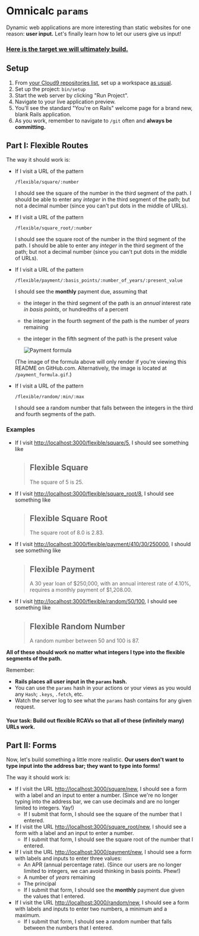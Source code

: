 # Omnicalc `params`

Dynamic web applications are more interesting than static websites for one reason: **user input.** Let's finally learn how to let our users give us input!

### [Here is the target we will ultimately build.](https://omnicalc-params.herokuapp.com/)

## Setup

 1. From [your Cloud9 repositories list](https://c9.io/account/repos), set up a workspace [as usual](https://guides.firstdraft.com/starting-on-a-project-in-cloud9).
 1. Set up the project: `bin/setup`
 1. Start the web server by clicking "Run Project".
 1. Navigate to your live application preview.
 1. You'll see the standard "You're on Rails" welcome page for a brand new, blank Rails application.
 1. As you work, remember to navigate to `/git` often and **always be committing.**

## Part I: Flexible Routes

The way it should work is:

 - If I visit a URL of the pattern

    ```
    /flexible/square/:number
    ```

    I should see the square of the number in the third segment of the path. I should be able to enter any _integer_ in the third segment of the path; but not a decimal number (since you can't put dots in the middle of URLs).

 - If I visit a URL of the pattern

   ```
   /flexible/square_root/:number
   ```

   I should see the square root of the number in the third segment of the path. I should be able to enter any _integer_ in the third segment of the path; but not a decimal number (since you can't put dots in the middle of URLs).

 - If I visit a URL of the pattern

   ```
   /flexible/payment/:basis_points/:number_of_years/:present_value
   ```

   I should see the **monthly** payment due, assuming that

   - the integer in the third segment of the path is an _annual_ interest rate _in basis points_, or hundredths of a percent
   - the integer in the fourth segment of the path is the number of _years_ remaining
   - the integer in the fifth segment of the path is the present value

        ![Payment formula](payment_formula.gif?raw=true "Payment formula")

    (The image of the formula above will only render if you're viewing this README on GitHub.com. Alternatively, the image is located at `/payment_formula.gif`.)

 - If I visit a URL of the pattern

   ```
   /flexible/random/:min/:max
   ```

   I should see a random number that falls between the integers in the third and fourth segments of the path.

### Examples

 - If I visit [http://localhost:3000/flexible/square/5](http://localhost:3000/flexible/square/5), I should see something like

    > ## Flexible Square
    >
    > The square of 5 is 25.

 - If I visit [http://localhost:3000/flexible/square_root/8](http://localhost:3000/flexible/square_root/8), I should see something like

    > ## Flexible Square Root
    >
    > The square root of 8.0 is 2.83.

 - If I visit [http://localhost:3000/flexible/payment/410/30/250000](http://localhost:3000/flexible/payment/410/30/250000), I should see something like

    > ## Flexible Payment
    >
    > A 30 year loan of $250,000, with an annual interest rate of 4.10%, requires a monthly payment of $1,208.00.

 - If I visit [http://localhost:3000/flexible/random/50/100](http://localhost:3000/flexible/random/50/100), I should see something like

    > ## Flexible Random Number
    >
    > A random number between 50 and 100 is 87.

**All of these should work no matter what integers I type into the flexible segments of the path.**

Remember:

 - **Rails places all user input in the `params` hash.**
 - You can use the `params` hash in your actions or your views as you would any `Hash`; `.keys`, `.fetch`, etc.
 - Watch the server log to see what the `params` hash contains for any given request.

#### Your task: Build out flexible RCAVs so that all of these (infinitely many) URLs work.

## Part II: Forms

Now, let's build something a little more realistic. **Our users don't want to type input into the address bar; they want to type into forms!**

The way it should work is:

 - If I visit the URL [http://localhost:3000/square/new](http://localhost:3000/square/new), I should see a form with a label and an input to enter a number. (Since we're no longer typing into the address bar, we can use decimals and are no longer limited to integers. Yay!)
    - If I submit that form, I should see the square of the number that I entered.
 - If I visit the URL [http://localhost:3000/square_root/new](http://localhost:3000/square_root/new), I should see a form with a label and an input to enter a number.
    - If I submit that form, I should see the square root of the number that I entered.
 - If I visit the URL [http://localhost:3000/payment/new](http://localhost:3000/payment/new), I should see a form with labels and inputs to enter three values:
    - An APR (annual percentage rate). (Since our users are no longer limited to integers, we can avoid thinking in basis points. Phew!)
    - A number of _years_ remaining
    - The principal
    - If I submit that form, I should see the **monthly** payment due given the values that I entered.
 - If I visit the URL [http://localhost:3000/random/new](http://localhost:3000/random/new), I should see a form with labels and inputs to enter two numbers, a minimum and a maximum.
    - If I submit that form, I should see a random number that falls between the numbers that I entered.
